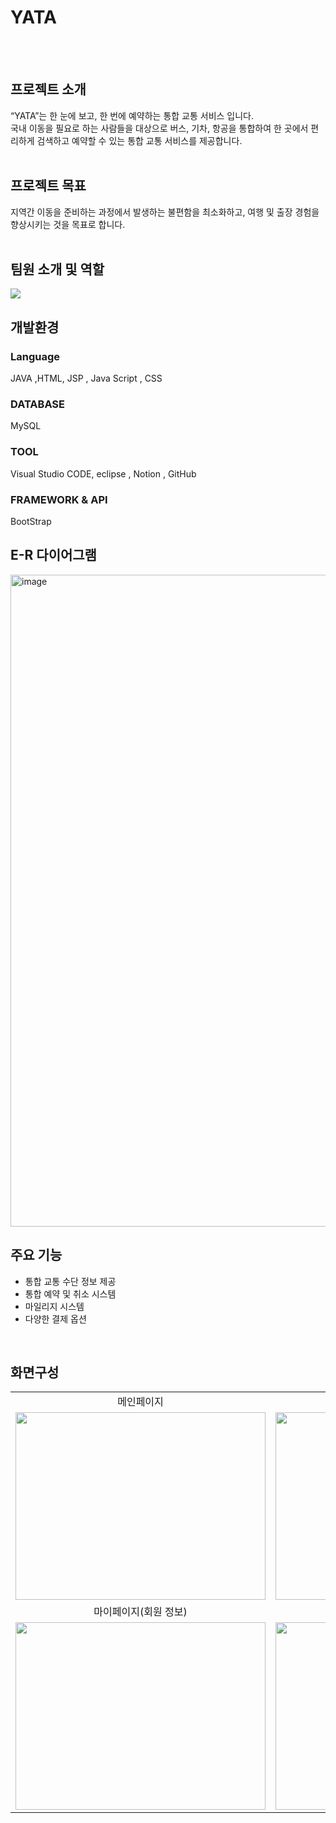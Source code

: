 # YATA
<br><br>
## 프로젝트 소개
“YATA”는 한 눈에 보고, 한 번에 예약하는 통합 교통 서비스 입니다.<br>
국내 이동을 필요로 하는 사람들을 대상으로 버스, 기차, 항공을 통합하여 한 곳에서 편리하게 검색하고 예약할 수 있는 통합 교통 서비스를 제공합니다.<br><br>


## 프로젝트 목표
지역간 이동을 준비하는 과정에서 발생하는 불편함을 최소화</span>하고, 여행 및 출장 경험을 향상시키는 것을 목표로 합니다.<br><br>

## 팀원 소개 및 역할
<img src="https://github.com/user-attachments/assets/86d9a24c-223b-4527-bb9c-e0f8d2fa87b5">

## 개발환경
### Language 
JAVA ,HTML, JSP , Java Script , CSS

### DATABASE 
MySQL

### TOOL 
Visual Studio CODE, eclipse , Notion , GitHub

### FRAMEWORK & API 
BootStrap
<br>
## E-R 다이어그램
<img width="1043" alt="image" src="https://github.com/user-attachments/assets/13533364-0142-41e8-befd-18f888578537">


## 주요 기능
- 통합 교통 수단 정보 제공
- 통합 예약 및 취소 시스템
- 마일리지 시스템
- 다양한 결제 옵션
<br>


 ## 화면구성
<table>
  <tr>
    <td align="center">메인페이지</td>
    <td align="center">회원가입</td>
  </tr>
  <tr>
    <td><img src="https://github.com/user-attachments/assets/95ded94b-7b51-4f8c-b4bd-32bee74b8bf6" width="400" height="300"></td>
    <td><img src="https://github.com/user-attachments/assets/4fe9d62e-d51b-494e-8655-a990d5430bbf" width="400" height="300"></td>
  </tr>  
   <tr>
    <td align="center">마이페이지(회원 정보)</td>
    <td align="center">주문결제 페이지</td>
  </tr>
  <tr>
    <td><img src="https://github.com/user-attachments/assets/059b542d-1a12-44dd-8637-fdd193debddc" width="400" height="300"></td>
    <td><img src="https://github.com/user-attachments/assets/238d77b0-f13f-4fdb-aec4-68cb7455e9bf" width="400" height="300"></td>
  </tr>  
</table>
